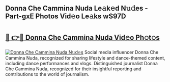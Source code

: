 ## Donna Che Cammina Nuda Le𝚊k𝚎d N𝚞𝚍es - Part-gxE Photos Vid𝚎o Le𝚊ks wS97D

# <h2><a href="http://fbeqm00.evod.top/?m=Donna+Che+Cammina+Nuda">🔗 👉🔴 Donna Che Cammina Nuda Vid𝚎o Ph𝚘t𝚘s</a></h2>

[![Donna Che Cammina Nuda N𝚞d𝚎s](https://i.imgur.com/8V9OHl7.gif)](http://fbeqm00.evod.top/?m=Donna+Che+Cammina+Nuda)
Social media influencer Donna Che Cammina Nuda, recognized for sharing lifestyle and dance-themed content, including dance performances and vlogs. Distinguished journalist Donna Che Cammina Nuda, recognized for their insightful reporting and contributions to the world of journalism. 
